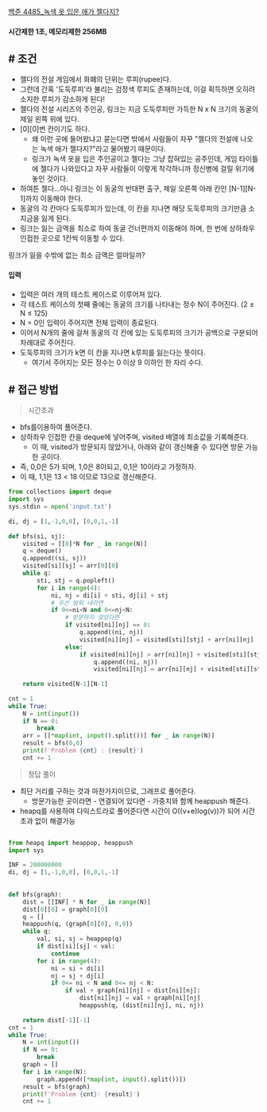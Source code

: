
[백준 4485_녹색 옷 입은 애가 젤다지?](https://www.acmicpc.net/problem/4485)


#### 시간제한 1초, 메모리제한 256MB


## # 조건

- 젤다의 전설 게임에서 화폐의 단위는 루피(rupee)다. 
- 그런데 간혹 '도둑루피'라 불리는 검정색 루피도 존재하는데, 이걸 획득하면 오히려 소지한 루피가 감소하게 된다!
- 젤다의 전설 시리즈의 주인공, 링크는 지금 도둑루피만 가득한 N x N 크기의 동굴의 제일 왼쪽 위에 있다. 
- [0][0]번 칸이기도 하다. 
	- 왜 이런 곳에 들어왔냐고 묻는다면 밖에서 사람들이 자꾸 "젤다의 전설에 나오는 녹색 애가 젤다지?"라고 물어봤기 때문이다. 
	- 링크가 녹색 옷을 입은 주인공이고 젤다는 그냥 잡혀있는 공주인데, 게임 타이틀에 젤다가 나와있다고 자꾸 사람들이 이렇게 착각하니까 정신병에 걸릴 위기에 놓인 것이다.
- 하여튼 젤다...아니 링크는 이 동굴의 반대편 출구, 제일 오른쪽 아래 칸인 [N-1][N-1]까지 이동해야 한다. 
- 동굴의 각 칸마다 도둑루피가 있는데, 이 칸을 지나면 해당 도둑루피의 크기만큼 소지금을 잃게 된다.
- 링크는 잃는 금액을 최소로 하여 동굴 건너편까지 이동해야 하며, 한 번에 상하좌우 인접한 곳으로 1칸씩 이동할 수 있다.

링크가 잃을 수밖에 없는 최소 금액은 얼마일까?



#### 입력 
- 입력은 여러 개의 테스트 케이스로 이루어져 있다.
- 각 테스트 케이스의 첫째 줄에는 동굴의 크기를 나타내는 정수 N이 주어진다. (2 ≤ N ≤ 125) 
- N = 0인 입력이 주어지면 전체 입력이 종료된다.
- 이어서 N개의 줄에 걸쳐 동굴의 각 칸에 있는 도둑루피의 크기가 공백으로 구분되어 차례대로 주어진다.
- 도둑루피의 크기가 k면 이 칸을 지나면 k루피를 잃는다는 뜻이다. 
	- 여기서 주어지는 모든 정수는 0 이상 9 이하인 한 자리 수다.



## # 접근 방법


> 시간초과


- bfs를이용하여 풀어준다.
- 상하좌우 인접한 칸을 deque에 넣어주며, visited 배열에 최소값을 기록해준다.
	- 이 때, visited가 방문되지 않았거나, 아래와 같이 갱신해줄 수 있다면 방문 가능한 곳이다.
- 즉, 0,0은 5가 되며, 1,0은 8이되고, 0,1은 10이라고 가정하자.
- 이 때, 1,1은 13 < 18 이므로 13으로 갱신해준다.

```python
from collections import deque  
import sys  
sys.stdin = open('input.txt')  
  
di, dj = [1,-1,0,0], [0,0,1,-1]  
  
def bfs(si, sj):  
    visited = [[0]*N for _ in range(N)]  
    q = deque()  
    q.append((si, sj))  
    visited[si][sj] = arr[0][0]  
    while q:  
        sti, stj = q.popleft()  
        for i in range(4):  
            ni, nj = di[i] + sti, dj[i] + stj  
            # 우선 범위 내라면  
            if 0<=ni<N and 0<=nj<N:  
                # 방문하지 않았다면  
                if visited[ni][nj] == 0:  
                    q.append((ni, nj))  
                    visited[ni][nj] = visited[sti][stj] + arr[ni][nj]  
                else:  
                    if visited[ni][nj] > arr[ni][nj] + visited[sti][stj]:  
                        q.append((ni, nj))  
                        visited[ni][nj] = arr[ni][nj] + visited[sti][stj]  
  
    return visited[N-1][N-1]  
  
cnt = 1  
while True:  
    N = int(input())  
    if N == 0:  
        break  
    arr = [[*map(int, input().split())] for _ in range(N)]  
    result = bfs(0,0)  
    print(f'Problem {cnt} : {result}')  
    cnt += 1
```



> 정답 풀이

- 최단 거리를 구하는 것과 마찬가지이므로, 그래프로 풀어준다.
	- 방문가능한 곳이라면 - 연결되어 있다면 - 가중치와 함께 heappush 해준다.
- heapq를 사용하여 다익스트라로 풀어준다면 시간이 O((v+e)log(v))가 되어 시간초과 없이 해결가능

```python

from heapq import heappop, heappush  
import sys  
  
INF = 200000000  
di, dj = [1,-1,0,0], [0,0,1,-1]  
  
  
def bfs(graph):  
    dist = [[INF] * N for _ in range(N)]  
    dist[0][0] = graph[0][0]  
    q = []  
    heappush(q, (graph[0][0], 0,0))  
    while q:  
        val, si, sj = heappop(q)  
        if dist[si][sj] < val:  
            continue  
        for i in range(4):  
            ni = si + di[i]  
            nj = sj + dj[i]  
            if 0<= ni < N and 0<= nj < N:  
                if val + graph[ni][nj] < dist[ni][nj]:  
                    dist[ni][nj] = val + graph[ni][nj]  
                    heappush(q, (dist[ni][nj], ni, nj))  
  
    return dist[-1][-1]  
cnt = 1  
while True:  
    N = int(input())  
    if N == 0:  
        break  
    graph = []  
    for i in range(N):  
        graph.append([*map(int, input().split())])  
    result = bfs(graph)  
    print(f'Problem {cnt}: {result}')  
    cnt += 1
```